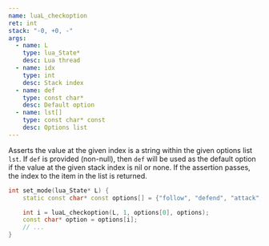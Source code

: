 ```yaml
---
name: luaL_checkoption
ret: int
stack: "-0, +0, -"
args:
  - name: L
    type: lua_State*
    desc: Lua thread
  - name: idx
    type: int
    desc: Stack index
  - name: def
    type: const char*
    desc: Default option
  - name: lst[]
    type: const char* const
    desc: Options list
---
```


Asserts the value at the given index is a string within the given options list `lst`. If `def` is provided (non-null), then `def` will be used as the default option if the value at the given stack index is nil or none. If the assertion passes, the index to the item in the list is returned.

```cpp title="Example"
int set_mode(lua_State* L) {
	static const char* const options[] = {"follow", "defend", "attack", "flee", nullptr};

	int i = luaL_checkoption(L, 1, options[0], options);
	const char* option = options[i];
	// ...
}
```
